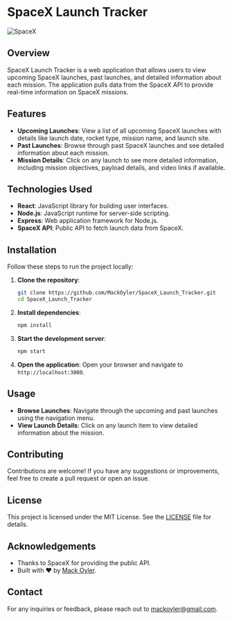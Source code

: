 # SpaceX Launch Tracker

![SpaceX](https://www.spacex.com/static/images/share.jpg)

## Overview

SpaceX Launch Tracker is a web application that allows users to view upcoming SpaceX launches, past launches, and detailed information about each mission. The application pulls data from the SpaceX API to provide real-time information on SpaceX missions.

## Features

- **Upcoming Launches**: View a list of all upcoming SpaceX launches with details like launch date, rocket type, mission name, and launch site.
- **Past Launches**: Browse through past SpaceX launches and see detailed information about each mission.
- **Mission Details**: Click on any launch to see more detailed information, including mission objectives, payload details, and video links if available.

## Technologies Used

- **React**: JavaScript library for building user interfaces.
- **Node.js**: JavaScript runtime for server-side scripting.
- **Express**: Web application framework for Node.js.
- **SpaceX API**: Public API to fetch launch data from SpaceX.

## Installation

Follow these steps to run the project locally:

1. **Clone the repository**:
    ```sh
    git clone https://github.com/MackOyler/SpaceX_Launch_Tracker.git
    cd SpaceX_Launch_Tracker
    ```

2. **Install dependencies**:
    ```sh
    npm install
    ```

3. **Start the development server**:
    ```sh
    npm start
    ```

4. **Open the application**:
    Open your browser and navigate to `http://localhost:3000`.

## Usage

- **Browse Launches**: Navigate through the upcoming and past launches using the navigation menu.
- **View Launch Details**: Click on any launch item to view detailed information about the mission.

## Contributing

Contributions are welcome! If you have any suggestions or improvements, feel free to create a pull request or open an issue.

## License

This project is licensed under the MIT License. See the [LICENSE](LICENSE) file for details.

## Acknowledgements

- Thanks to SpaceX for providing the public API.
- Built with ❤️ by [Mack Oyler](https://github.com/MackOyler).

## Contact

For any inquiries or feedback, please reach out to [mackoyler@gmail.com](mailto:mackoyler@gmail.com).

